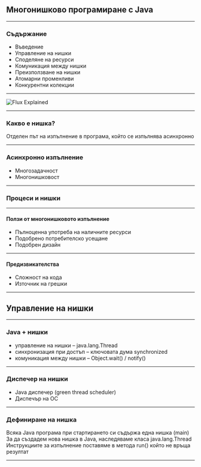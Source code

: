 ## Многонишково програмиране с Java

---

### Съдържание

- Въведение
- Управление на нишки 
- Споделяне на ресурси 
- Комуникация между нишки 
- Преизползване на нишки 
- Атомарни променливи
- Конкурентни колекции

---

![Flux Explained](https://me.me/i/17324460)

---

### Какво е нишка?

Отделен път на изпълнение в програма, който се изпълнява асинхронно

---

### Асинхронно изпълнение
- Многозадачност
- Многонишковост

---

### Процеси и нишки


---
#### Ползи от многонишковото изпълнение
- Пълноценна употреба на наличните ресурси 
- Подобрено потребителско усещане
- Подобрен дизайн
---
#### Предизвикателства
- Сложност на кода
- Източник на грешки

---

## Управление на нишки

---

### Java + нишки
- управление на нишки – java.lang.Thread
- синхронизация при достъп – ключовата дума synchronized
- комуникация между нишки – Object.wait() / notify()

---

### Диспечер на нишки
- Java диспечер (green thread scheduler)
- Диспечър на ОС

---

### Дефиниране на нишка
Всяка Java програма при стартирането си съдържа една нишка (main)
За да създадем нова нишка в Java, наследяваме класа java.lang.Thread
Инструкциите за изпълнение поставяме в метода run() който не връща резултат

---
